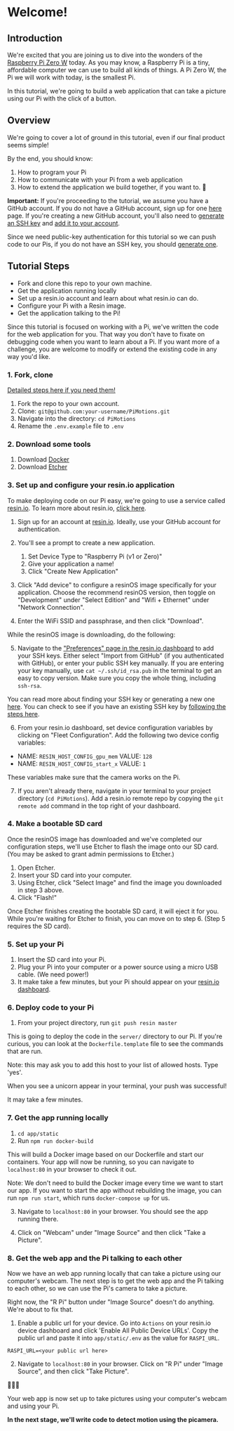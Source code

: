 # Welcome!
## Introduction

We're excited that you are joining us to dive into the wonders of the [Raspberry Pi Zero W](https://www.raspberrypi.org/products/raspberry-pi-zero-w/) today. As you may know, a Raspberry Pi is a tiny, affordable computer we can use to build all kinds of things. A Pi Zero W, the Pi we will work with today, is the smallest Pi.

In this tutorial, we're going to build a web application that can take a picture using our Pi with the click of a button.

## Overview
We're going to cover a lot of ground in this tutorial, even if our final product seems simple!

By the end, you should know:
1. How to program your Pi
1. How to communicate with your Pi from a web application
1. How to extend the application we build together, if you want to. :tada:

**Important:**
If you're proceeding to the tutorial, we assume you have a GitHub account. If you do not have a GitHub account, sign up for one [here](https://github.com/join) page.
If you're creating a new GitHub account, you'll also need to [generate an SSH key](https://help.github.com/articles/generating-a-new-ssh-key-and-adding-it-to-the-ssh-agent/) and [add it to your account](https://help.github.com/articles/adding-a-new-ssh-key-to-your-github-account/).

Since we need public-key authentication for this tutorial so we can push code to our Pis, if you do not have an SSH key, you should [generate one](https://help.github.com/articles/generating-a-new-ssh-key-and-adding-it-to-the-ssh-agent/).

## Tutorial Steps
- Fork and clone this repo to your own machine.
- Get the application running locally
- Set up a resin.io account and learn about what resin.io can do.
- Configure your Pi with a Resin image.
- Get the application talking to the Pi!

Since this tutorial is focused on working with a Pi, we've written the code for the web application for you. That way you don't have to fixate on debugging code when you want to learn about a Pi. If you want more of a challenge, you are welcome to modify or extend the existing code in any way you'd like.

### 1. Fork, clone
[Detailed steps here if you need them!](https://help.github.com/articles/fork-a-repo/)

1. Fork the repo to your own account.
2. Clone: `git@github.com:your-username/PiMotions.git`
3. Navigate into the directory: `cd PiMotions`
4. Rename the `.env.example` file to `.env`

### 2. Download some tools

1. Download [Docker](https://www.docker.com/community-edition)
2. Download [Etcher](https://etcher.io/)

### 3. Set up and configure your resin.io application

To make deploying code on our Pi easy, we're going to use a service called [resin.io](https://resin.io/).
To learn more about resin.io, [click here](https://docs.resin.io/understanding/understanding-code-deployment/).

1. Sign up for an account at [resin.io](https://resin.io/). Ideally, use your GitHub account for authentication.

2. You'll see a prompt to create a new application.
    1. Set Device Type to "Raspberry Pi (v1 or Zero)"
    1. Give your application a name!
    1. Click "Create New Application"

3. Click "Add device" to configure a resinOS image specifically for your application. Choose the recommend resinOS version, then toggle on "Development" under "Select Edition" and "Wifi + Ethernet" under "Network Connection".
4. Enter the WiFi SSID and passphrase, and then click "Download".

While the resinOS image is downloading, do the following:

5. Navigate to the ["Preferences" page in the resin.io dashboard](https://dashboard.resin.io/preferences/sshkeys) to add your SSH keys. Either select "Import from GitHub" (if you authenticated with GitHub), or enter your public SSH key manually. If you are entering your key manually, use `cat ~/.ssh/id_rsa.pub` in the terminal to get an easy to copy version. Make sure you copy the whole thing, including `ssh-rsa`.

You can read more about finding your SSH key or generating a new one [here](https://help.github.com/articles/adding-a-new-ssh-key-to-your-github-account/). 
You can check to see if you have an existing SSH key by [following the steps here](https://help.github.com/articles/checking-for-existing-ssh-keys/).

6. From your resin.io dashboard, set device configuration variables by clicking on "Fleet Configuration". Add the following two device config variables:
- NAME: `RESIN_HOST_CONFIG_gpu_mem` VALUE: `128`
- NAME: `RESIN_HOST_CONFIG_start_x` VALUE: `1`

These variables make sure that the camera works on the Pi.

7. If you aren't already there, navigate in your terminal to your project directory (`cd PiMotions`). Add a resin.io remote repo by copying the `git remote add` command in the top right of your dashboard. 

### 4. Make a bootable SD card

Once the resinOS image has downloaded and we've completed our configuration steps, we'll use Etcher to flash the image onto our SD card. (You may be asked to grant admin permissions to Etcher.)

1. Open Etcher.
2. Insert your SD card into your computer.
3. Using Etcher, click "Select Image" and find the image you downloaded in step 3 above.
4. Click "Flash!"

Once Etcher finishes creating the bootable SD card, it will eject it for you.
While you're waiting for Etcher to finish, you can move on to step 6. (Step 5 requires the SD card).

### 5. Set up your Pi

1. Insert the SD card into your Pi.
2. Plug your Pi into your computer or a power source using a micro USB cable. (We need power!)
3. It make take a few minutes, but your Pi should appear on your [resin.io dashboard](https://dashboard.resin.io/apps).

### 6. Deploy code to your Pi

1. From your project directory, run `git push resin master`

This is going to deploy the code in the `server/` directory to our Pi.
If you're curious, you can look at the `Dockerfile.template` file to see the commands that are run.

Note: this may ask you to add this host to your list of allowed hosts. Type 'yes'.

When you see a unicorn appear in your terminal, your push was successful!

It may take a few minutes.

### 7. Get the app running locally

1. `cd app/static`
2. Run `npm run docker-build`

This will build a Docker image based on our Dockerfile and start our containers. Your app will now be running, so you can navigate to `localhost:80` in your browser to check it out.

Note: We don't need to build the Docker image every time we want to start our app. If you want to start the app without rebuilding the image, you can run `npm run start`, which runs `docker-compose up` for us.

3. Navigate to `localhost:80` in your browser. You should see the app running there.

4. Click on "Webcam" under "Image Source" and then click "Take a Picture".

### 8. Get the web app and the Pi talking to each other

Now we have an web app running locally that can take a picture using our computer's webcam.
The next step is to get the web app and the Pi talking to each other, so we can use the Pi's camera to take a picture.

Right now, the "R Pi" button under "Image Source" doesn't do anything. We're about to fix that.

1. Enable a public url for your device. Go into `Actions` on your resin.io device dashboard and click 'Enable All Public Device URLs'.
Copy the public url and paste it into `app/static/.env` as the value for `RASPI_URL`.

```
RASPI_URL=<your public url here>
```
2. Navigate to `localhost:80` in your browser. Click on "R Pi" under "Image Source", and then click "Take Picture".

:tada::tada::tada:

Your web app is now set up to take pictures using your computer's webcam and using your Pi.

**In the next stage, we'll write code to detect motion using the picamera.**

